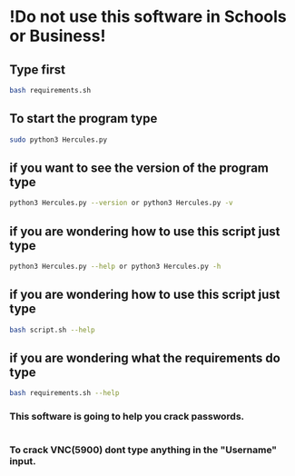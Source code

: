 # !Do not use this software in Schools or Business!

## Type first
```bash
bash requirements.sh
```

## To start the program type 
```bash 
sudo python3 Hercules.py
```

## if you want to see the version of the program type

```bash
python3 Hercules.py --version or python3 Hercules.py -v

```

## if you are wondering how to use this script just type

```bash
python3 Hercules.py --help or python3 Hercules.py -h
```

## if you are wondering how to use this script just type

```bash
bash script.sh --help
```

## if you are wondering what the requirements do type

```bash
bash requirements.sh --help
```

### This software is going to help you crack passwords.
#
### To crack VNC(5900) dont type anything in the "Username" input.

